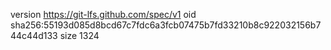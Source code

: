 version https://git-lfs.github.com/spec/v1
oid sha256:55193d085d8bcd67c7fdc6a3fcb07475b7fd33210b8c922032156b744c44d133
size 1324

